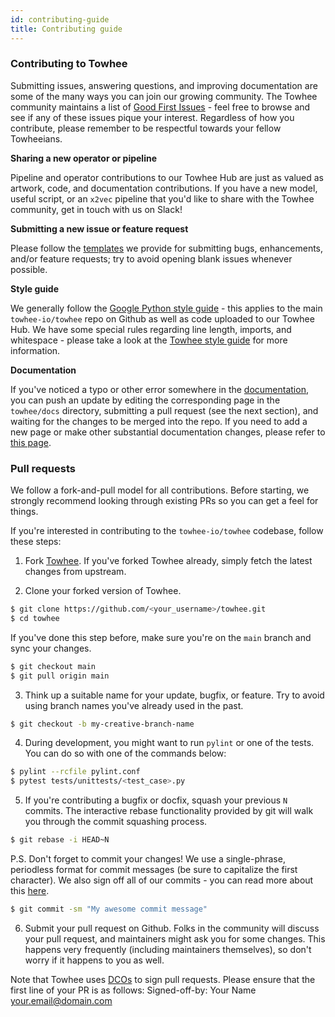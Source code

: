 ```yaml
---
id: contributing-guide
title: Contributing guide
---
```


### Contributing to Towhee

Submitting issues, answering questions, and improving documentation are some of the many ways you can join our growing community. The Towhee community maintains a list of [Good First Issues](https://github.com/towhee-io/towhee/contribute) - feel free to browse and see if any of these issues pique your interest. Regardless of how you contribute, please remember to be respectful towards your fellow Towheeians.

**Sharing a new operator or pipeline**

Pipeline and operator contributions to our Towhee Hub are just as valued as artwork, code, and documentation contributions. If you have a new model, useful script, or an `x2vec` pipeline that you'd like to share with the Towhee community, get in touch with us on Slack!

**Submitting a new issue or feature request**

Please follow the [templates](https://github.com/towhee-io/towhee/issues/new/choose) we provide for submitting bugs, enhancements, and/or feature requests; try to avoid opening blank issues whenever possible.

**Style guide**

We generally follow the [Google Python style guide](https://google.github.io/styleguide/pyguide.html) - this applies to the main `towhee-io/towhee` repo on Github as well as code uploaded to our Towhee Hub. We have some special rules regarding line length, imports, and whitespace - please take a look at the [Towhee style guide](https://github.com/towhee-io/towhee/STYLE_GUIDE.md) for more information.

**Documentation**

If you've noticed a typo or other error somewhere in the [documentation](https://docs.towhee.io), you can push an update by editing the corresponding page in the `towhee/docs` directory, submitting a pull request (see the next section), and waiting for the changes to be merged into the repo. If you need to add a new page or make other substantial documentation changes, please refer to [this page](./adding-new-doc).

### Pull requests

We follow a fork-and-pull model for all contributions. Before starting, we strongly recommend looking through existing PRs so you can get a feel for things.

If you're interested in contributing to the `towhee-io/towhee` codebase, follow these steps:

1. Fork [Towhee](https://github.com/towhee-io/towhee). If you've forked Towhee already, simply fetch the latest changes from upstream.

2. Clone your forked version of Towhee.

```bash
$ git clone https://github.com/<your_username>/towhee.git
$ cd towhee
```

If you've done this step before, make sure you're on the `main` branch and sync your changes.

```bash
$ git checkout main
$ git pull origin main
```

3. Think up a suitable name for your update, bugfix, or feature. Try to avoid using branch names you've already used in the past.

```bash
$ git checkout -b my-creative-branch-name
```

4. During development, you might want to run `pylint` or one of the tests. You can do so with one of the commands below:

```bash
$ pylint --rcfile pylint.conf
$ pytest tests/unittests/<test_case>.py
```

5. If you're contributing a bugfix or docfix, squash your previous `N` commits. The interactive rebase functionality provided by git will walk you through the commit squashing process.

```bash
$ git rebase -i HEAD~N
```

P.S. Don't forget to commit your changes! We use a single-phrase, periodless format for commit messages (be sure to capitalize the first character). We also sign off all of our commits - you can read more about this [here](https://dlorenc.medium.com/should-you-sign-git-commits-f068b07e1b1f).

```bash
$ git commit -sm "My awesome commit message"
```

6. Submit your pull request on Github. Folks in the community will discuss your pull request, and maintainers might ask you for some changes. This happens very frequently (including maintainers themselves), so don't worry if it happens to you as well.

Note that Towhee uses [DCOs](https://developercertificate.org/) to sign pull requests. Please ensure that the first line of your PR is as follows: Signed-off-by: Your Name your.email@domain.com
